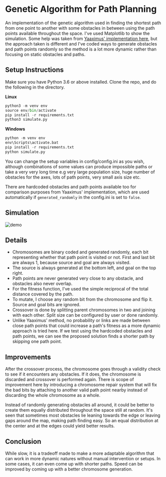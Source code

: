 # Genetic Algorithm for Path Planning

An implementation of the genetic algorithm used in finding the shortest path from one point to another with some obstacles in between using the path points available throughout the space. I've used Matplotlib to show the simulation. Some help was taken from [Yaaximus' implementation here](https://github.com/Yaaximus/genetic-algorithm-path-planning), but the approach taken is different and I've coded ways to generate obstacles and path points randomly so the method is a lot more dynamic rather than focusing on static obstacles and paths.

## Setup Instructions

Make sure you have Python 3.6 or above installed. Clone the repo, and do the following in the directory.

**Linux**
```python
python3 -m venv env
source env/bin/activate
pip install -r requirements.txt
python3 simulate.py
```

**Windows**
```python
python -m venv env
env\Scripts\activate.bat
pip install -r requirements.txt
python simulate.py
```

You can change the setup variables in config/config.ini as you wish, although combinations of some values can produce impossible paths or take a very very long time e.g very large population size, huge number of obstacles for the axes, lots of path points, very small axis size etc.

There are hardcoded obstacles and path points available too for comparison purposes from Yaaximus' implementation, which are used automatically if `generated_randomly` in the config.ini is set to `false`.

## Simulation

![demo](https://raw.githubusercontent.com/rofe-dl/genetic-algorithm-shortest-path/master/demos/gif_demo.gif)

## Details

- Chromosomes are binary coded and generated randomly, each bit representing whether that path point is visited or not. First and last bit are always 1, because source and goal are always visited. 
- The source is always generated at the bottom left, and goal on the top right.
- Path points are never generated very close to any obstacle, and obstacles also never overlap.
- For the fitness function, I've used the simple reciprocal of the total distance covered by the path.
- To mutate, I choose any random bit from the chromosome and flip it. Source and goal bits are ignored.
- Crossover is done by splitting parent chromosomes in two and joining with each other. Split size can be configured by user or done randomly.
- Unlike Yaaximus' method, no probability or links are made between close path points that could increase a path's fitness as a more dynamic approach is tried here. If we test using the hardcoded obstacles and path points, we can see the proposed solution finds a shorter path by skipping one path point.

## Improvements

After the crossover process, the chromosome goes through a validity check to see if it encounters any obstacles. If it does, the chromosome is discarded and crossover is performed again. There is scope of improvement here by introducing a chromosome repair system that will fix the bad bits by attaching to another valid path point nearby instead of discarding the whole chromosome as a whole.

Instead of randomly generating obstacles all around, it could be better to create them equally distributed throughout the space still at random. It's seen that sometimes most obstacles lie leaning towards the edge or leaving gaps around the map, making path finding easy. So an equal distribution at the center and at the edges could yield better results.

## Conclusion

While slow, it is a tradeoff made to make a more adaptable algorithm that can work in more dynamic natures without manual intervention or setups. In some cases, it can even come up with shorter paths. Speed can be improved by coming up with a better chromosome generation.

